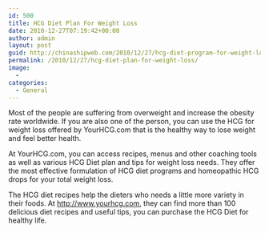 ```yaml
---
id: 500
title: HCG Diet Plan For Weight Loss
date: 2010-12-27T07:19:42+00:00
author: admin
layout: post
guid: http://chinashipweb.com/2010/12/27/hcg-diet-program-for-weight-loss/
permalink: /2010/12/27/hcg-diet-plan-for-weight-loss/
image:
  - 
categories:
  - General
---
```

Most of the people are suffering from overweight and increase the obesity rate worldwide. If you are also one of the person, you can use the HCG for weight loss offered by YourHCG.com that is the healthy way to lose weight and feel better health.

At YourHCG.com, you can access recipes, menus and other coaching tools as well as various HCG Diet plan and tips for weight loss needs. They offer the most effective formulation of HCG diet programs and homeopathic HCG drops for your total weight loss.

The HCG diet recipes help the dieters who needs a little more variety in their foods. At http://www.yourhcg.com, they can find more than 100 delicious diet recipes and useful tips, you can purchase the HCG Diet for healthy life.